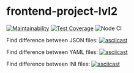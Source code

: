 # frontend-project-lvl2

[![Maintainability](https://api.codeclimate.com/v1/badges/219449cf6dc87fec9eca/maintainability)](https://codeclimate.com/github/pvl-grdv/frontend-project-lvl2/maintainability)
[![Test Coverage](https://api.codeclimate.com/v1/badges/219449cf6dc87fec9eca/test_coverage)](https://codeclimate.com/github/pvl-grdv/frontend-project-lvl2/test_coverage)
![Node CI](https://github.com/pvl-grdv/frontend-project-lvl2/workflows/Node%20CI/badge.svg?branch=master)

Find difference between JSON files:
[![asciicast](https://asciinema.org/a/dsCITe9ArxYP4DmqxP9rndpQU.svg)](https://asciinema.org/a/dsCITe9ArxYP4DmqxP9rndpQU)

Find difference between YAML files:
[![asciicast](https://asciinema.org/a/6nev3BtrzXZi0bZm5iwpzuJ83.svg)](https://asciinema.org/a/6nev3BtrzXZi0bZm5iwpzuJ83)

Find difference between INI files:
[![asciicast](https://asciinema.org/a/e1gtqrmXVtjqMU9pulnlxSaZJ.svg)](https://asciinema.org/a/e1gtqrmXVtjqMU9pulnlxSaZJ)
